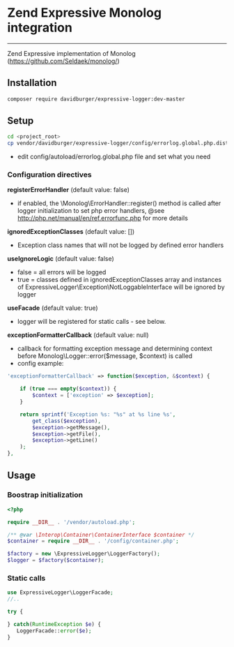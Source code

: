 # Zend Expressive Monolog integration

------------

Zend Expressive implementation of Monolog (https://github.com/Seldaek/monolog/)
 
## Installation
```sh
composer require davidburger/expressive-logger:dev-master
```

## Setup
```sh
cd <project_root>
cp vendor/davidburger/expressive-logger/config/errorlog.global.php.dist config/autoload/errorlog.global.php
```
- edit config/autoload/errorlog.global.php file and set what you need

### Configuration directives
**registerErrorHandler** (default value: false) 
- if enabled, the \Monolog\ErrorHandler::register() method is called after logger initialization to set php error handlers, @see http://php.net/manual/en/ref.errorfunc.php for more details

**ignoredExceptionClasses** (default value: []) 
- Exception class names that will not be logged by defined error handlers

**useIgnoreLogic** (default value: false) 
- false = all errors will be logged
- true = classes defined in ignoredExceptionClasses array and instances of ExpressiveLogger\Exception\NotLoggableInterface will be ignored by logger

**useFacade** (default value: true)
- logger will be registered for static calls - see below.

**exceptionFormatterCallback** (default value: null)
- callback for formatting exception message and determining context before Monolog\Logger::error($message, $context) is called
- config example:
```php
'exceptionFormatterCallback' => function($exception, &$context) {

    if (true === empty($context)) {
        $context = ['exception' => $exception];
    }

    return sprintf('Exception %s: "%s" at %s line %s',
        get_class($exception),
        $exception->getMessage(),
        $exception->getFile(),
        $exception->getLine()
    );
},
```

  
## Usage
### Boostrap initialization
```php
<?php

require __DIR__ . '/vendor/autoload.php';

/** @var \Interop\Container\ContainerInterface $container */
$container = require __DIR__ . '/config/container.php';

$factory = new \ExpressiveLogger\LoggerFactory();
$logger = $factory($container);

```
### Static calls
```php
use ExpressiveLogger\LoggerFacade;
//..

try {

} catch(RuntimeException $e) {
   LoggerFacade::error($e);
}
```



